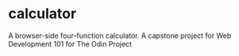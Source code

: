 # calculator
A browser-side four-function calculator. A capstone project for Web Development 101 for The Odin Project
